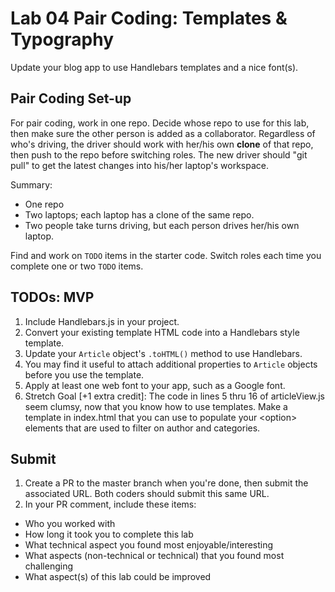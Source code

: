 # Lab 04 Pair Coding: Templates &amp; Typography
Update your blog app to use Handlebars templates and a nice font(s).

## Pair Coding Set-up
For pair coding, work in one repo. Decide whose repo to use for this lab, then make sure the other person is added as a collaborator. Regardless of who's driving, the driver should work with her/his own **clone** of that repo, then push to the repo before switching roles. The new driver should "git pull" to get the latest changes into his/her laptop's workspace.

Summary:
- One repo
- Two laptops; each laptop has a clone of the same repo.
- Two people take turns driving, but each person drives her/his own laptop.

Find and work on `TODO` items in the starter code. Switch roles each time you complete one or two `TODO` items.

## TODOs: MVP
1. Include Handlebars.js in your project.
1. Convert your existing template HTML code into a Handlebars style template.
1. Update your `Article` object's `.toHTML()` method to use Handlebars.
1. You may find it useful to attach additional properties to `Article` objects before you use the template.
1. Apply at least one web font to your app, such as a Google font.
1. Stretch Goal [+1 extra credit]: The code in lines 5 thru 16 of articleView.js seem clumsy, now that you know how to use templates. Make a template in index.html that you can use to populate your &lt;option&gt; elements that are used to filter on author and categories.

## Submit
1. Create a PR to the master branch when you're done, then submit the associated URL. Both coders should submit this same URL.
2. In your PR comment, include these items:
 - Who you worked with
 - How long it took you to complete this lab
 - What technical aspect you found most enjoyable/interesting
 - What aspects (non-technical or technical) that you found most challenging
 - What aspect(s) of this lab could be improved
